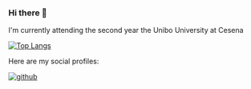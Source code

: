 ### Hi there 👋
I'm currently attending the second year the Unibo University at Cesena

[![Top Langs](https://github-readme-stats.vercel.app/api/top-langs/?username=GabrieleMenghi)](https://github.com/GabrieleMenghi/github-readme-stats)

Here are my social profiles:

[![github](https://img.shields.io/badge/GitHub-000000?style=for-the-badge&logo=GitHub&logoColor=white)](https://github.com/GabrieleMenghi)
<!--
**GabrieleMenghi/GabrieleMenghi** is a ✨ _special_ ✨ repository because its `README.md` (this file) appears on your GitHub profile.

Here are some ideas to get you started:

- 🔭 I’m currently working on ...
- 🌱 I’m currently learning ...
- 👯 I’m looking to collaborate on ...
- 🤔 I’m looking for help with ...
- 💬 Ask me about ...
- 📫 How to reach me: ...
- 😄 Pronouns: ...
- ⚡ Fun fact: ...
-->

